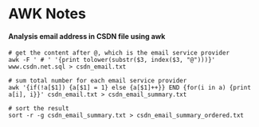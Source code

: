 AWK Notes
====

#### Analysis email address in CSDN file using awk

	# get the content after @, which is the email service provider
	awk -F ' # ' '{print tolower(substr($3, index($3, "@")))}' www.csdn.net.sql > csdn_email.txt
	
	# sum total number for each email service provider
	awk '{if(!a[$1]) {a[$1] = 1} else {a[$1]++}} END {for(i in a) {print a[i], i}}' csdn_email.txt > csdn_email_summary.txt 
	
	# sort the result
	sort -r -g csdn_email_summary.txt > csdn_email_summary_ordered.txt
